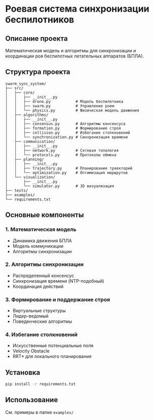 # Роевая система синхронизации беспилотников

## Описание проекта
Математическая модель и алгоритмы для синхронизации и координации роя беспилотных летательных аппаратов (БПЛА).

## Структура проекта
```
swarm_sync_system/
├── src/
│   ├── core/
│   │   ├── __init__.py
│   │   ├── drone.py           # Модель беспилотника
│   │   ├── swarm.py           # Управление роем
│   │   └── physics.py         # Физическая модель движения
│   ├── algorithms/
│   │   ├── __init__.py
│   │   ├── consensus.py       # Алгоритмы консенсуса
│   │   ├── formation.py       # Формирование строя
│   │   ├── collision.py       # Избегание столкновений
│   │   └── synchronization.py # Синхронизация времени
│   ├── communication/
│   │   ├── __init__.py
│   │   ├── network.py         # Сетевая топология
│   │   └── protocols.py       # Протоколы обмена
│   ├── planning/
│   │   ├── __init__.py
│   │   ├── trajectory.py      # Планирование траекторий
│   │   └── optimization.py    # Оптимизация маршрутов
│   └── visualization/
│       ├── __init__.py
│       └── simulator.py       # 3D визуализация
├── tests/
├── examples/
└── requirements.txt
```

## Основные компоненты

### 1. Математическая модель
- Динамика движения БПЛА
- Модель коммуникации
- Алгоритмы синхронизации

### 2. Алгоритмы синхронизации
- Распределенный консенсус
- Синхронизация времени (NTP-подобный)
- Координация действий

### 3. Формирование и поддержание строя
- Виртуальные структуры
- Лидер-ведомый
- Поведенческие алгоритмы

### 4. Избегание столкновений
- Искусственные потенциальные поля
- Velocity Obstacle
- RRT* для локального планирования

## Установка
```bash
pip install -r requirements.txt
```

## Использование
См. примеры в папке `examples/`